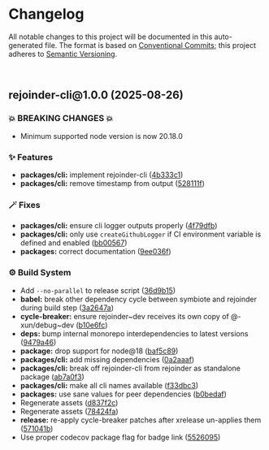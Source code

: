 # Changelog

All notable changes to this project will be documented in this auto-generated
file. The format is based on [Conventional Commits][1];
this project adheres to [Semantic Versioning][2].

<br />

## rejoinder-cli\@1.0.0 (2025-08-26)

### 💥 BREAKING CHANGES 💥

- Minimum supported node version is now 20.18.0

### ✨ Features

- **packages/cli:** implement rejoinder-cli ([4b333c1][3])
- **packages/cli:** remove timestamp from output ([528111f][4])

### 🪄 Fixes

- **packages/cli:** ensure cli logger outputs properly ([4f79dfb][5])
- **packages/cli:** only use `createGithubLogger` if CI environment variable is defined and enabled ([bb00567][6])
- **packages:** correct documentation ([9ee036f][7])

### ⚙️ Build System

- Add `--no-parallel` to release script ([36d9b15][8])
- **babel:** break other dependency cycle between symbiote and rejoinder during build step ([3a2647a][9])
- **cycle-breaker:** ensure rejoinder\~dev receives its own copy of @-xun/debug\~dev ([b10e6fc][10])
- **deps:** bump internal monorepo interdependencies to latest versions ([9479a46][11])
- **package:** drop support for node\@18 ([baf5c89][12])
- **packages/cli:** add missing dependencies ([0a2aaaf][13])
- **packages/cli:** break off rejoinder-cli from rejoinder as standalone package ([ab7a0f3][14])
- **packages/cli:** make all cli names available ([f33dbc3][15])
- **packages:** use sane values for peer dependencies ([b0bedaf][16])
- Regenerate assets ([d837f2c][17])
- Regenerate assets ([78424fa][18])
- **release:** re-apply cycle-breaker patches after xrelease un-applies them ([571041b][19])
- Use proper codecov package flag for badge link ([5526095][20])

[1]: https://conventionalcommits.org
[2]: https://semver.org
[3]: https://github.com/Xunnamius/rejoinder/commit/4b333c145c582e16a1aff002861b26c489654bef
[4]: https://github.com/Xunnamius/rejoinder/commit/528111f11889a058fd944a40c24ed5d34ecc741e
[5]: https://github.com/Xunnamius/rejoinder/commit/4f79dfbc53422bef37c77bc2b4445329b08b0181
[6]: https://github.com/Xunnamius/rejoinder/commit/bb00567e3ad9e75d2d02d421993c58d4c21a53f5
[7]: https://github.com/Xunnamius/rejoinder/commit/9ee036f869f12313780efbf5ead2184da5f4b716
[8]: https://github.com/Xunnamius/rejoinder/commit/36d9b15a656e1eed5a50cdfe7fe502a22f0aa57f
[9]: https://github.com/Xunnamius/rejoinder/commit/3a2647a4383d23c44984f5fba72936f803375d01
[10]: https://github.com/Xunnamius/rejoinder/commit/b10e6fc514367aef02468efe7382c2a09b7d45d5
[11]: https://github.com/Xunnamius/rejoinder/commit/9479a46224f2c2abbf07c4578ac8ac4df5b00533
[12]: https://github.com/Xunnamius/rejoinder/commit/baf5c89e66b1bdacf31ca37e80d78e8f1b048530
[13]: https://github.com/Xunnamius/rejoinder/commit/0a2aaaf72a2ba10068362711259ae81118451687
[14]: https://github.com/Xunnamius/rejoinder/commit/ab7a0f32e566d9388c79571a96171daa50adfecf
[15]: https://github.com/Xunnamius/rejoinder/commit/f33dbc3485016c26136a683a175dd8ce7381e61a
[16]: https://github.com/Xunnamius/rejoinder/commit/b0bedaf49c491057360340dd6c98f4152d6c41a2
[17]: https://github.com/Xunnamius/rejoinder/commit/d837f2cf51d0f744b1acb9f03c50dbfbe4361561
[18]: https://github.com/Xunnamius/rejoinder/commit/78424fa8f7badb679969f17dc434d2444f557d0d
[19]: https://github.com/Xunnamius/rejoinder/commit/571041bf4746363a1355f6eb2e03d6c31e5b0a18
[20]: https://github.com/Xunnamius/rejoinder/commit/5526095585c560786bb4716fe2181814ff33c2ac
